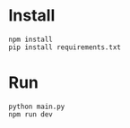 # Install

```shell
npm install
pip install requirements.txt
```

# Run

```shell
python main.py
npm run dev
```